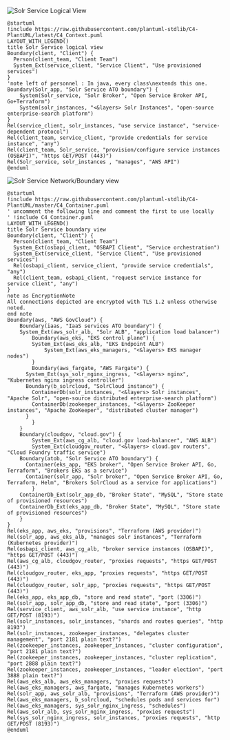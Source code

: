 ![Solr Service Logical View](http://www.plantuml.com/plantuml/png/RPD1ZzfE3CNlV0h_z_0lg40EvRIggWMAA18jg0bQLQeKpIO6fftCH6DFTb7Lxrw795IKlO77_Zs_PtWWLfv3ONh_QPkPa2CScKkwZoAldiS7pSVm50XzvYoZvN7cYaZbNYjRcL26Q3uPROsolFkyZenY99PIEg-xNtXSrkJrzDjcbwIFg-HJkbui5ry-zWSzrcmGOcSynEWhdI4OTz2PCb1fVExDNB2vygT-PhJe3k5kVlvmDu1VFO0jUdAsVKmPLN7fW4I-tGsaAJuHOv4kNhXFZKPweNMYBLKgEq8elQiqQMSnXtQ41FMxzyOwHZ2uPt1xAC_g5WtSmyh23rMf8M25_WIPKKJVhPX7cnFmKHC8RlpNKEqvLMKfabVsfya6djgcrcLdePbf5-hcPjxzH5zllYdHTfYs3DFjQWXBzpP1xzNU-IQH2v1geBR4oef5ORp_twWJUlhGt6JLFTLy9_mHkU05ZvRHbruJZWYLpuvG6iMDWEJq5SrDrZTQWR1B5xfwhTFMHZcAO2wpzJtOPSu8MyZNvxuvwVbuEKBciHxMoX38OgzAANjwZVbFpfUVGvGvkzU7u6yN9-Xlufd4FQYvvpyFB1T9jDt42VGdatU3LkYQVHqAo6YXh3eqWKyVOn2Y33v84A4mVm00)
```plantuml
@startuml
!include https://raw.githubusercontent.com/plantuml-stdlib/C4-PlantUML/latest/C4_Context.puml
LAYOUT_WITH_LEGEND()
title Solr Service logical view
Boundary(client, "Client") {
  Person(client_team, "Client Team")
  System_Ext(service_client, "Service Client", "Use provisioned services")
}
'note left of personnel : In java, every class\nextends this one.
Boundary(Solr_app, "Solr Service ATO boundary") {
    System(Solr_service, "Solr Broker", "Open Service Broker API, Go+Terraform")
    System(solr_instances, "<&layers> Solr Instances", "open-source enterprise-search platform")
}
Rel(service_client, solr_instances, "use service instance", "service-dependent protocol")
Rel(client_team, service_client, "provide credentials for service instance", "any")
Rel(client_team, Solr_service, "provision/configure service instances (OSBAPI)", "https GET/POST (443)")
Rel(Solr_service, solr_instances , "manages", "AWS API")
@enduml
```

![Solr Service Network/Boundary view](http://www.plantuml.com/plantuml/png/hPVVRnkt3y2Vwx-2tpvyvm3viJJ5a0t3LYTrqw9kayqkYkt5qEbeMwWitIHT76_8_pvHbdLM56C8sZUTH7v8aHIbUsKTCwvTojx_XEAohH4MpZNsfvCJmrR7S-4MRTLQD5mhXyeTSxqyQIHJf7DaNIr5TNBvykY6fZvz69qicNLe_DJqqcimeT0SDyJ_3bhbbPSU0cw1CDDIwfLGSv1U29Yg8LiMnlgH1cySfEPCohLd92zB0wF17zUV9jFFxoPlfwFXrV3Zw_v1pmad4SPQ6XYZkHKSeTAjgfbPmwt0LUyYVlMv5Dxs8Jo_38Fd1_1F3-06ZTKgBauTicMIW8d_UdxWXSPhwt0v7TwvlhOLQyGqmQx75uERTn2PVcBhXJPyWTOPveHM3obs8vGmIQlZVB88ZT6tmdfzh26gs83w7UL3JmfaKAvnkm3SOErN19EM-4oj4ohR_SCT6lohHUiIHoZhcEAKODF1WtJ7lUyfxH2OXQ7YPjrG43xwcTv0Ik1QAUGqPQ76Hd27DJ23W46MlbQ-Bc4o6iFfyGjebKHhGRi5cfMm2CIkZtkewZ3iSinMrhim-3o6AtrxANLRnpG391d160czOsoSWWg3oNMgcwJI9Op0KwkbcJ9PUULGRuFHHTXmqqZ1Gvf1QbP3nIJ5nuJm0cJ6YODVoFxm_PW2uOoMGESDWzbdfLsI9xDHPwZgHWlbWldEmXwz9LDiZeOC_ln_oTP--0iG9Yw0qZNQ7SxzupxFc9apXp6uRy9Nz3Wlx7MCaveBTJSLQcxGvjR32WNkVLkXKUZGRkOWIc_38Yc4n4-UL87DAQyn2I77gIIx4ARMyRhg1t-s8halX4ZQuLWC6iON61ReKpUeZgnk3KUeXNL6L2tL9og7fZ72uf55PlY2SkXcsb33A3puM-ilY0tkS-DFhT_J-kE-f5MQstM2ovPwSSnb3DRzWrJUvzKVWZVNjnuLXiT-7CAsfuZuFDPUaWv5VfIAF9P4hCO2aWnEZVPEcspV7NEp67QzIUaRSjYimHascmc-FQcqnwumdIRFikPV7EHdEwdeXwFKDF4eLKP_sUpWka6L41TX6dnRFuGhVGWJD8PHQaboisY1z9a5rZcMMwAYYwR8loVREeItA3EBgTmpkw4BxxIW_2m_swb2oaPoQrfN2GrZnnoIgG_hyMyZ6eoTDWYMva7Fidl8uEOuaA42J_7zLlHOlVSzkg5Iuhe6cjGiCLFWe4_b62y_S-0vfD-b8--ecwDZmUQD80TsZIhdbfTmTc8sAI_kJGlzpQFXWCo4nnXS3ISdDzVZ2VHVlZpRidTXvIdodjm93ulNi_qFM0584VrgKehjar79XwnkR2WFfgWQM0rsMp-DDWxwPsVV_r1cDOoUJYWUOW_k-TPYaR_jddQsT7xwutPFnMrJt3vsmKnjWtSXWXPyh8n0cy24sqDx_2QfKUAS4Ig_4kYndVRzulJyb6ufeS3XdVirMYY9UyriuLohcPYtyMdxxVa6KplhwEVdvrz7byXg3qU9F2EVFKxE-aJnd2fBFQgLajdpAJMSdPwoqeOQV57JMIq-iT-LRkHl9yiNMBUIEfgEnPZUmfwwbxBtVPU0IRLpVh_QlYZkaIyEKwc__t2-GbNJR-I_)

```plantuml
@startuml
!include https://raw.githubusercontent.com/plantuml-stdlib/C4-PlantUML/master/C4_Container.puml
' uncomment the following line and comment the first to use locally
' !include C4_Container.puml
LAYOUT_WITH_LEGEND()
title Solr Service boundary view
Boundary(client, "Client") {
  Person(client_team, "Client Team")
  System_Ext(osbapi_client, "OSBAPI Client", "Service orchestration")
  System_Ext(service_client, "Service Client", "Use provisioned services")
  Rel(osbapi_client, service_client, "provide service credentials", "any")
  Rel(client_team, osbapi_client, "request service instance for service client", "any")
}
note as EncryptionNote
All connections depicted are encrypted with TLS 1.2 unless otherwise noted.
end note
Boundary(aws, "AWS GovCloud") {
    Boundary(iaas, "IaaS services ATO boundary") {
    System_Ext(aws_solr_alb, "Solr ALB", "application load balancer")
        Boundary(aws_eks, "EKS control plane") {
	    System_Ext(aws_eks_alb, "EKS Endpoint ALB")
            System_Ext(aws_eks_managers, "<&layers> EKS manager nodes")
        }
        Boundary(aws_fargate, "AWS Fargate") {
	  System_Ext(sys_solr_nginx_ingress, "<&layers> nginx", "Kubernetes nginx ingress controller")
	  Boundary(b_solrcloud, "SolrCloud instance") {
	    ContainerDb(solr_instances, "<&layers> Solr instances", "Apache Solr", "open-source distributed enterprise-search platform")
	    ContainerDb(zookeeper_instances, "<&layers> ZooKeeper instances", "Apache ZooKeeper", "distributed cluster manager")
	  }
        }
    }
    Boundary(cloudgov, "cloud.gov") {
        System_Ext(aws_cg_alb, "cloud.gov load-balancer", "AWS ALB")
        System_Ext(cloudgov_router, "<&layers> cloud.gov routers", "Cloud Foundry traffic service")
	Boundary(atob, "Solr Service ATO boundary") {
	  Container(eks_app, "EKS broker", "Open Service Broker API, Go, Terraform", "Brokers EKS as a service")
	  Container(solr_app, "Solr broker", "Open Service Broker API, Go, Terraform, Helm", "Brokers SolrCloud as a service for applications")
        }
	ContainerDb_Ext(solr_app_db, "Broker State", "MySQL", "Store state of provisioned resources")
	ContainerDb_Ext(eks_app_db, "Broker State", "MySQL", "Store state of provisioned resources")
    }
}
Rel(eks_app, aws_eks, "provisions", "Terraform (AWS provider)")
Rel(solr_app, aws_eks_alb, "manages solr instances", "Terraform (Kubernetes provider)")
Rel(osbapi_client, aws_cg_alb, "broker service instances (OSBAPI)", "https GET/POST (443)")
Rel(aws_cg_alb, cloudgov_router, "proxies requests", "https GET/POST (443)")
Rel(cloudgov_router, eks_app, "proxies requests", "https GET/POST (443)")
Rel(cloudgov_router, solr_app, "proxies requests", "https GET/POST (443)")
Rel(eks_app, eks_app_db, "store and read state", "port (3306)")
Rel(solr_app, solr_app_db, "store and read state", "port (3306)")
Rel(service_client, aws_solr_alb, "use service instance", "http GET/POST (8193)")
Rel(solr_instances, solr_instances, "shards and routes queries", "http 8193")
Rel(solr_instances, zookeeper_instances, "delegates cluster management", "port 2181 plain text?")
Rel(zookeeper_instances, zookeeper_instances, "cluster configuration", "port 2181 plain text?")
Rel(zookeeper_instances, zookeeper_instances, "cluster replication", "port 2888 plain text?")
Rel(zookeeper_instances, zookeeper_instances, "leader election", "port 3888 plain text?")
Rel(aws_eks_alb, aws_eks_managers, "proxies requests")
Rel(aws_eks_managers, aws_fargate, "manages Kubernetes workers")
Rel(solr_app, aws_solr_alb, "provisions", "Terraform (AWS provider)")
Rel(aws_eks_managers, b_solrcloud, "schedules pods and services for")
Rel(aws_eks_managers, sys_solr_nginx_ingress, "schedules")
Rel(aws_solr_alb, sys_solr_nginx_ingress, "proxies requests")
Rel(sys_solr_nginx_ingress, solr_instances, "proxies requests", "http GET/POST (8193)")
@enduml
```
